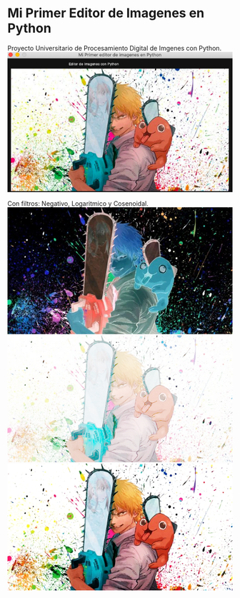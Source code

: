 # Mi Primer Editor de Imagenes en Python
Proyecto Universitario de Procesamiento Digital de Imgenes con Python.
![Alt text](imagenes/ImagenPrincipal.png "Imagen de la aplicación")

Con filtros: Negativo, Logaritmico y Cosenoidal.
![Alt text](imagenes/filtroNegativo.png "Filtro Negativo")
![Alt text](imagenes/filtroLogaritmica.png "Filtro logaritmico")
![Alt text](imagenes/filtroCosenoidal.png "Filtro cosenoidal")